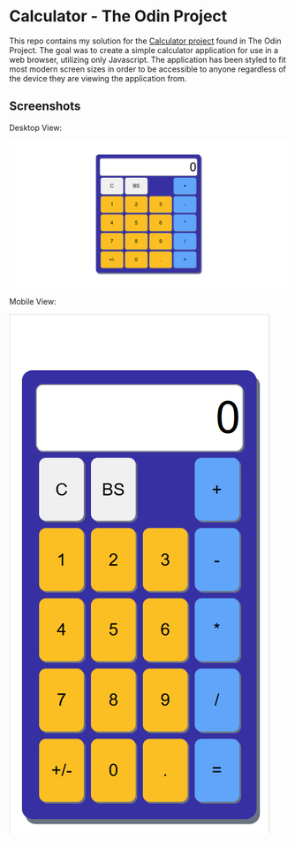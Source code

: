 # Calculator - The Odin Project
This repo contains my solution for the [Calculator project](https://www.theodinproject.com/paths/foundations/courses/foundations/lessons/calculator) found in The Odin Project. The goal was to create a simple calculator application for use in a web browser, utilizing only Javascript. The application has been styled to fit most modern screen sizes in order to be accessible to anyone regardless of the device they are viewing the application from.

## Screenshots
Desktop View:

<img src="./images/desktop.PNG" alt="Desktop View">

Mobile View:

<img src="./images/mobile.PNG" alt="Mobile View">